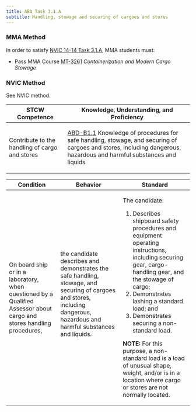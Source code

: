 ```yaml
---
title: ABD Task 3.1.A 
subtitle: Handling, stowage and securing of cargoes and stores
---
```



### MMA Method

In order to satisfy  [NVIC 14-14  Task  3.1.A](/stcw23/assets/images/nvic-14-14.pdf), MMA students must:

* Pass MMA Course  [MT-3261](MT-3261) *Containerization and Modern Cargo Stowage*


### NVIC Method

<a onclick="togglevisibility('nvic_methods')" >See NVIC method.</a>

<div id='nvic_methods' class='hide'>

<table>
<thead>
<tr>
<th class='forty'> STCW Competence </th>
<th class='sixty'> Knowledge, Understanding, and Proficiency </th>
</tr>
</thead>




<tbody>
<tr><td markdown='1'>

Contribute to the handling of cargo and stores

</td><td markdown='1'>

[ABD-B1.1](../../tables/25.html#ABD-B1.1) Knowledge of procedures for safe handling, stowage, and securing of cargoes and stores, including dangerous, hazardous and harmful substances and liquids

</td></tr>


</tbody>
</table>


<table>
<thead>
<tr><th class='twenty'>  Condition </th><th class='twenty'> Behavior </th><th  class='sixty'>Standard </th></tr>
</thead>
<tbody >



<tr><td markdown='1'>

On board ship or in a laboratory, when questioned by a Qualified Assessor about cargo and stores handling procedures,

</td><td markdown='1'>

the candidate describes and demonstrates the safe handling, stowage, and securing of cargoes and stores, including dangerous, hazardous and harmful substances and liquids.

<br>

<div class="tooltip">
<span class="tooltiptext">
</span>
</div>


</td><td markdown='1'>

The candidate:

1. Describes shipboard safety procedures and equipment operating instructions, including securing gear, cargo-handling gear, and the stowage of cargo;
2. Demonstrates lashing a standard load; and
3. Demonstrates securing a non-standard load.
 
**NOTE:** For this purpose, a non-standard load is a load of unusual shape, weight, and/or is in a location where cargo or stores are not normally located. 

</td></tr>
</tbody>
</table>
</div>
